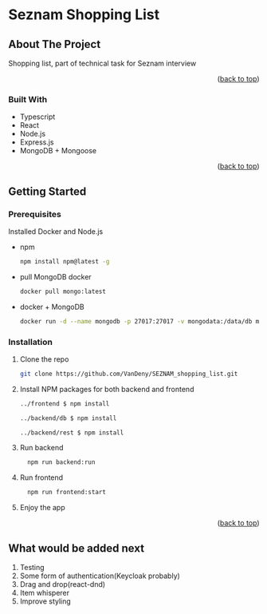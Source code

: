 # Seznam Shopping List

## About The Project

Shopping list, part of technical task for Seznam interview

<p align="right">(<a href="#readme-top">back to top</a>)</p>



### Built With

* Typescript
* React
* Node.js
* Express.js
* MongoDB + Mongoose

<p align="right">(<a href="#readme-top">back to top</a>)</p>



<!-- GETTING STARTED -->
## Getting Started

### Prerequisites

Installed Docker and Node.js

* npm
  ```sh
  npm install npm@latest -g
  ```
* pull MongoDB docker
  ```sh
  docker pull mongo:latest
  ```
  
* docker + MongoDB
  ```sh
  docker run -d --name mongodb -p 27017:27017 -v mongodata:/data/db mongo:latest
  ```
  
### Installation

1. Clone the repo
   ```sh
   git clone https://github.com/VanDeny/SEZNAM_shopping_list.git
   ```
2. Install NPM packages for both backend and frontend
   ```sh
   ../frontend $ npm install
   ```
   ```sh
   ../backend/db $ npm install
   ```
   ```sh
   ../backend/rest $ npm install
   ```
3. Run backend
      ```sh
        npm run backend:run
      ```
4. Run frontend
      ```sh
        npm run frontend:start
      ```
5. Enjoy the app

<p align="right">(<a href="#readme-top">back to top</a>)</p>


## What would be added next

1. Testing
2. Some form of authentication(Keycloak probably)
3. Drag and drop(react-dnd)
4. Item whisperer
5. Improve styling
